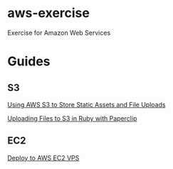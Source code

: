 # aws-exercise

Exercise for Amazon Web Services

# Guides

## S3

<a href="https://devcenter.heroku.com/articles/s3" target="_blank">Using AWS S3 to Store Static Assets and File Uploads</a>

<a href="https://devcenter.heroku.com/articles/paperclip-s3" target="_blank">Uploading Files to S3 in Ruby with Paperclip</a>

## EC2

<a href="http://andy-awsec2.noip.me/" target="_blank">Deploy to AWS EC2 VPS</a>


